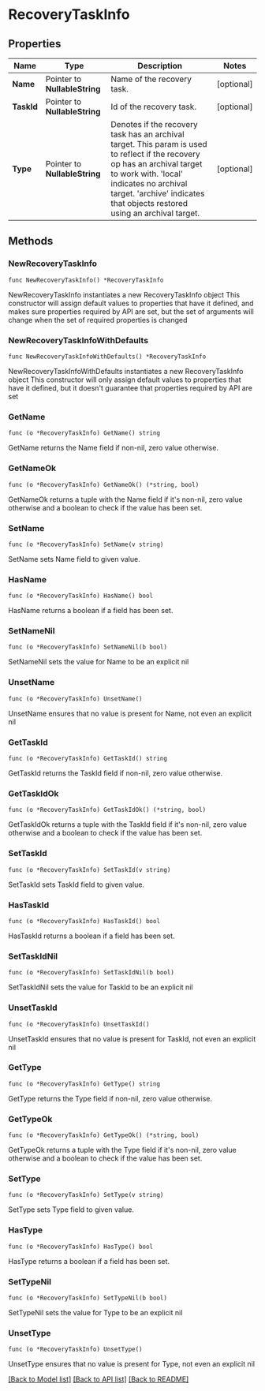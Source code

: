 # RecoveryTaskInfo

## Properties

Name | Type | Description | Notes
------------ | ------------- | ------------- | -------------
**Name** | Pointer to **NullableString** | Name of the recovery task. | [optional] 
**TaskId** | Pointer to **NullableString** | Id of the recovery task. | [optional] 
**Type** | Pointer to **NullableString** | Denotes if the recovery task has an archival target. This param is used to reflect if the recovery op has an archival target to work with. &#39;local&#39; indicates no archival target. &#39;archive&#39; indicates that objects restored using an archival target. | [optional] 

## Methods

### NewRecoveryTaskInfo

`func NewRecoveryTaskInfo() *RecoveryTaskInfo`

NewRecoveryTaskInfo instantiates a new RecoveryTaskInfo object
This constructor will assign default values to properties that have it defined,
and makes sure properties required by API are set, but the set of arguments
will change when the set of required properties is changed

### NewRecoveryTaskInfoWithDefaults

`func NewRecoveryTaskInfoWithDefaults() *RecoveryTaskInfo`

NewRecoveryTaskInfoWithDefaults instantiates a new RecoveryTaskInfo object
This constructor will only assign default values to properties that have it defined,
but it doesn't guarantee that properties required by API are set

### GetName

`func (o *RecoveryTaskInfo) GetName() string`

GetName returns the Name field if non-nil, zero value otherwise.

### GetNameOk

`func (o *RecoveryTaskInfo) GetNameOk() (*string, bool)`

GetNameOk returns a tuple with the Name field if it's non-nil, zero value otherwise
and a boolean to check if the value has been set.

### SetName

`func (o *RecoveryTaskInfo) SetName(v string)`

SetName sets Name field to given value.

### HasName

`func (o *RecoveryTaskInfo) HasName() bool`

HasName returns a boolean if a field has been set.

### SetNameNil

`func (o *RecoveryTaskInfo) SetNameNil(b bool)`

 SetNameNil sets the value for Name to be an explicit nil

### UnsetName
`func (o *RecoveryTaskInfo) UnsetName()`

UnsetName ensures that no value is present for Name, not even an explicit nil
### GetTaskId

`func (o *RecoveryTaskInfo) GetTaskId() string`

GetTaskId returns the TaskId field if non-nil, zero value otherwise.

### GetTaskIdOk

`func (o *RecoveryTaskInfo) GetTaskIdOk() (*string, bool)`

GetTaskIdOk returns a tuple with the TaskId field if it's non-nil, zero value otherwise
and a boolean to check if the value has been set.

### SetTaskId

`func (o *RecoveryTaskInfo) SetTaskId(v string)`

SetTaskId sets TaskId field to given value.

### HasTaskId

`func (o *RecoveryTaskInfo) HasTaskId() bool`

HasTaskId returns a boolean if a field has been set.

### SetTaskIdNil

`func (o *RecoveryTaskInfo) SetTaskIdNil(b bool)`

 SetTaskIdNil sets the value for TaskId to be an explicit nil

### UnsetTaskId
`func (o *RecoveryTaskInfo) UnsetTaskId()`

UnsetTaskId ensures that no value is present for TaskId, not even an explicit nil
### GetType

`func (o *RecoveryTaskInfo) GetType() string`

GetType returns the Type field if non-nil, zero value otherwise.

### GetTypeOk

`func (o *RecoveryTaskInfo) GetTypeOk() (*string, bool)`

GetTypeOk returns a tuple with the Type field if it's non-nil, zero value otherwise
and a boolean to check if the value has been set.

### SetType

`func (o *RecoveryTaskInfo) SetType(v string)`

SetType sets Type field to given value.

### HasType

`func (o *RecoveryTaskInfo) HasType() bool`

HasType returns a boolean if a field has been set.

### SetTypeNil

`func (o *RecoveryTaskInfo) SetTypeNil(b bool)`

 SetTypeNil sets the value for Type to be an explicit nil

### UnsetType
`func (o *RecoveryTaskInfo) UnsetType()`

UnsetType ensures that no value is present for Type, not even an explicit nil

[[Back to Model list]](../README.md#documentation-for-models) [[Back to API list]](../README.md#documentation-for-api-endpoints) [[Back to README]](../README.md)


